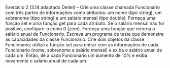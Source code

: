 Exercício 2
(3.14 adaptado Deitel) – Crie uma classe chamada Funcionario com três partes
de informações como atributos: um nome (tipo string), um sobrenome (tipo
string) e um salário mensal (tipo double). Forneça uma função set e uma
função get para cada atributo. Se o salário mensal não for positivo, configure-o
como 0 (zero). Forneça uma função que retorna o salário anual de Funcionario.
Escreva um programa de teste que demonstre as capacidades da classe
Funcionario. Crie dois objetos da classe Funcionario; utilize a função set para
entrar com as informações de cada Funcionario (nome, sobrenome e salário
mensal) e exiba o salário anual de cada um. Então, dê a cada Funcionario um
aumento de 10% e exiba novamente o salário anual de cada um.